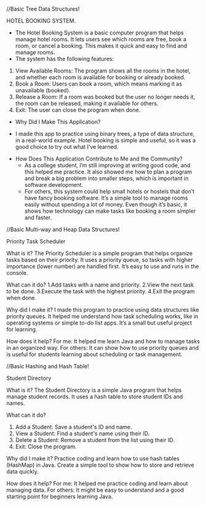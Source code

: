 //Basic Tree Data Structures!

HOTEL BOOKING SYSTEM.  

- The Hotel Booking System is a basic computer program that helps manage hotel rooms. It lets users see which rooms are free, book a room, or cancel a booking. This makes it quick and easy to find and manage rooms.
- The system has the following features:
1. View Available Rooms: The program shows all the rooms in the hotel, and whether each room is available for booking or already booked.
2. Book a Room: Users can book a room, which means marking it as unavailable (booked).
3. Release a Room: If a room was booked but the user no longer needs it, the room can be released, making it available for others.
4. Exit: The user can close the program when done.

* Why Did I Make This Application? 
- I made this app to practice using binary trees, a type of data structure, in a real-world example. Hotel booking is simple and useful, so it was a good choice to try out what I’ve learned.

* How Does This Application Contribute to Me and the Community?
     - As a college student, I’m still improving at writing good code, and this helped me practice. It also showed me how to plan a program and break a big problem into smaller steps,
       which is important in software development.
    - For others, this system could help small hotels or hostels that don’t have fancy booking software. It’s a simple tool to manage rooms easily without spending a lot of
      money. Even though it’s basic, it shows how technology can make tasks like booking a room simpler and faster.



//Basic Multi-way and Heap Data Structures!

Priority Task Scheduler

What is it?
The Priority Scheduler is a simple program that helps organize tasks based on their priority. It uses a priority queue, so tasks with higher importance (lower number) are handled first. It’s easy to use and runs in the console.

What can it do?
1.Add tasks with a name and priority.
2.View the next task to be done.
3.Execute the task with the highest priority.
4.Exit the program when done.

Why did I make it?
I made this program to practice using data structures like priority queues. It helped me understand how task scheduling works, like in operating systems or simple to-do list apps. It’s a small but useful project for learning.

How does it help?
For me: It helped me learn Java and how to manage tasks in an organized way.
For others: It can show how to use priority queues and is useful for students learning about scheduling or task management.



//Basic Hashing and Hash Table!

Student Directory

What is it?
The Student Directory is a simple Java program that helps manage student records. It uses a hash table to store student IDs and names.

What can it do?
1. Add a Student: Save a student's ID and name.  
2. View a Student: Find a student's name using their ID.  
3. Delete a Student: Remove a student from the list using their ID.  
4. Exit: Close the program.

Why did I make it?
Practice coding and learn how to use hash tables (HashMap) in Java. Create a simple tool to show how to store and retrieve data quickly.

How does it help?
For me: It helped me practice coding and learn about managing data.
For others: It might be easy to understand and a good starting point for beginners learning Java.

